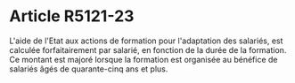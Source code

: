 # Article R5121-23

  
L'aide de l'Etat aux actions de formation pour l'adaptation des salariés, est calculée forfaitairement par salarié, en fonction de la durée de la formation.   
Ce montant est majoré lorsque la formation est organisée au bénéfice de salariés âgés de quarante-cinq ans et plus.
